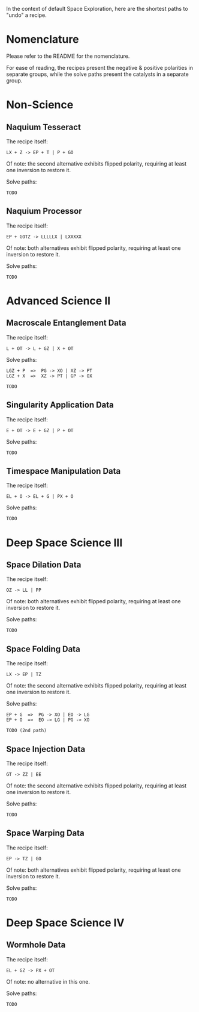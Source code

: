 In the context of default Space Exploration, here are the shortest paths to "undo" a recipe.

#   Nomenclature

Please refer to the README for the nomenclature.

For ease of reading, the recipes present the negative & positive polarities in separate groups, while the solve paths
present the catalysts in a separate group.


#   Non-Science

##  Naquium Tesseract

The recipe itself:

    LX + Z -> EP + T | P + GO

Of note: the second alternative exhibits flipped polarity, requiring at least one inversion to restore it.

Solve paths:

    TODO


##  Naquium Processor

The recipe itself:

    EP + GOTZ -> LLLLLX | LXXXXX

Of note: both alternatives exhibit flipped polarity, requiring at least one inversion to restore it.

Solve paths:

    TODO


#   Advanced Science II

##  Macroscale Entanglement Data

The recipe itself:

    L + OT -> L + GZ | X + OT

Solve paths:

    LGZ + P  =>  PG -> XO | XZ -> PT
    LGZ + X  =>  XZ -> PT | GP -> OX

    TODO


##  Singularity Application Data

The recipe itself:

    E + OT -> E + GZ | P + OT

Solve paths:

    TODO


##  Timespace Manipulation Data

The recipe itself:

    EL + O -> EL + G | PX + O

Solve paths:

    TODO


#   Deep Space Science III

##  Space Dilation Data

The recipe itself:

    OZ -> LL | PP

Of note: both alternatives exhibit flipped polarity, requiring at least one inversion to restore it.

Solve paths:

    TODO


##  Space Folding Data

The recipe itself:

    LX -> EP | TZ

Of note: the second alternative exhibits flipped polarity, requiring at least one inversion to restore it.

Solve paths:

    EP + G  =>  PG -> XO | EO -> LG
    EP + O  =>  EO -> LG | PG -> XO

    TODO (2nd path)


##  Space Injection Data

The recipe itself:

    GT -> ZZ | EE

Of note: the second alternative exhibits flipped polarity, requiring at least one inversion to restore it.

Solve paths:

    TODO


##  Space Warping Data

The recipe itself:

    EP -> TZ | GO

Of note: both alternatives exhibit flipped polarity, requiring at least one inversion to restore it.

Solve paths:

    TODO


#   Deep Space Science IV

##  Wormhole Data

The recipe itself:

    EL + GZ -> PX + OT

Of note: no alternative in this one.

Solve paths:

    TODO
